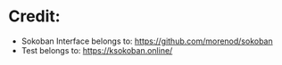 # Credit:
+ Sokoban Interface belongs to: https://github.com/morenod/sokoban
+ Test belongs to: https://ksokoban.online/
